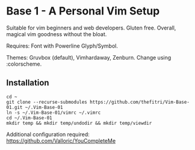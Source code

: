 # Base 1 - A Personal Vim Setup
Suitable for vim beginners and web developers. Gluten free.
Overall, magical vim goodness without the bloat.

Requires: Font with Powerline Glyph/Symbol.

Themes: Gruvbox (default), Vimhardaway, Zenburn.
Change using :colorscheme.

## Installation

```
cd ~
git clone --recurse-submodules https://github.com/thefitri/Vim-Base-01.git ~/.Vim-Base-01
ln -s ~/.Vim-Base-01/vimrc ~/.vimrc
cd ~/.Vim-Base-01
mkdir temp && mkdir temp/undodir && mkdir temp/viewdir
```

Additional configuration required:
https://github.com/Valloric/YouCompleteMe

